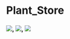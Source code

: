 # Plant_Store
### ![](https://imgur.com/H5nF1A0.png), ![](https://imgur.com/tYgWH97.png), ![](https://imgur.com/ShJTR1D.png)
